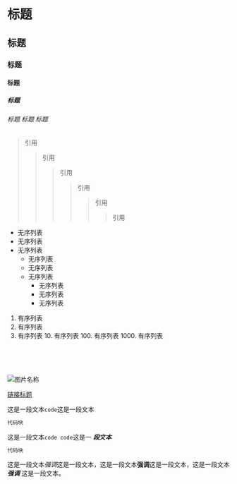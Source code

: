 # 标题
## 标题
### 标题
#### 标题
##### 标题
###### 标题 标题		标题

> 引用
>> 引用
>>> 引用
>>>> 引用
>>>>> 引用
>>>>>> 引用

- 无序列表
- 无序列表
- 无序列表
    + 无序列表
    + 无序列表
    + 无序列表
        * 无序列表
        * 无序列表
        * 无序列表

1. 有序列表
1. 有序列表
1. 有序列表
    10. 有序列表
    100. 有序列表
    1000. 有序列表

<br>
<br/>
<br />

![图片名称](http://image/address "图片标题")

[链接标题](http://link/address)

这是一段文本`code`这是一段文本

```java
代码块
```

这是一段文本`code code`这是一 ***段文本***

```java
代码块
```

这是一段文本*强调*这是一段文本，这是一段文本**强调**这是一段文本，这是一段文本 ***强调*** 这是一段文本。